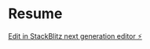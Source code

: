 # Resume

[Edit in StackBlitz next generation editor ⚡️](https://stackblitz.com/~/github.com/1Utkarsh1/Resume)